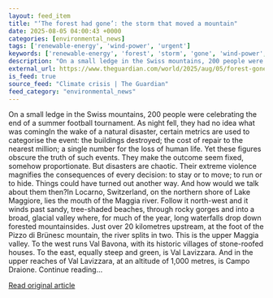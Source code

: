 ```yaml
---
layout: feed_item
title: "‘The forest had gone’: the storm that moved a mountain"
date: 2025-08-05 04:00:43 +0000
categories: [environmental_news]
tags: ['renewable-energy', 'wind-power', 'urgent']
keywords: ['renewable-energy', 'forest', 'storm', 'gone', 'wind-power', 'urgent']
description: "On a small ledge in the Swiss mountains, 200 people were celebrating the end of a summer football tournament"
external_url: https://www.theguardian.com/world/2025/aug/05/forest-gone-storm-that-moved-a-mountain-climate-crisis-environment
is_feed: true
source_feed: "Climate crisis | The Guardian"
feed_category: "environmental_news"
---
```


On a small ledge in the Swiss mountains, 200 people were celebrating the end of a summer football tournament. As night fell, they had no idea what was comingIn the wake of a natural disaster, certain metrics are used to categorise the event: the buildings destroyed; the cost of repair to the nearest million; a single number for the loss of human life. Yet these figures obscure the truth of such events. They make the outcome seem fixed, somehow proportionate. But disasters are chaotic. Their extreme violence magnifies the consequences of every decision: to stay or to move; to run or to hide. Things could have turned out another way. And how would we talk about them then?In Locarno, Switzerland, on the northern shore of Lake Maggiore, lies the mouth of the Maggia river. Follow it north-west and it winds past sandy, tree-shaded beaches, through rocky gorges and into a broad, glacial valley where, for much of the year, long waterfalls drop down forested mountainsides. Just over 20 kilometres upstream, at the foot of the Pizzo di Brünesc mountain, the river splits in two. This is the upper Maggia valley. To the west runs Val Bavona, with its historic villages of stone-roofed houses. To the east, equally steep and green, is Val Lavizzara. And in the upper reaches of Val Lavizzara, at an altitude of 1,000 metres, is Campo Draione. Continue reading...

[Read original article](https://www.theguardian.com/world/2025/aug/05/forest-gone-storm-that-moved-a-mountain-climate-crisis-environment)
